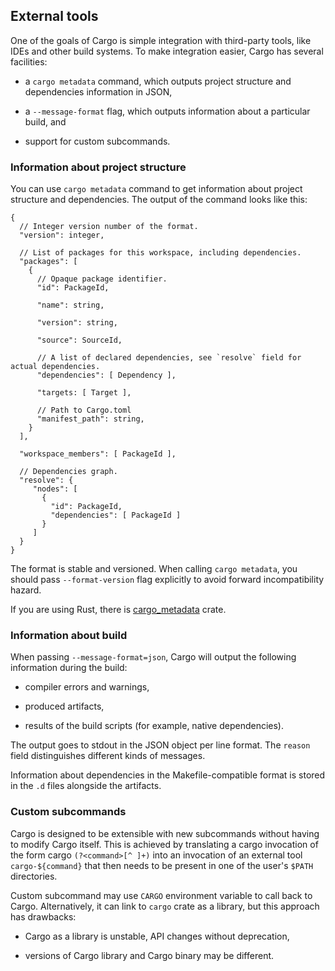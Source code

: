 ## External tools

One of the goals of Cargo is simple integration with third-party tools, like
IDEs and other build systems. To make integration easier, Cargo has several
facilities:

* a `cargo metadata` command, which outputs project structure and dependencies
  information in JSON,

* a `--message-format` flag, which outputs information about a particular build,
  and

* support for custom subcommands.


### Information about project structure

You can use `cargo metadata` command to get information about project structure
and dependencies. The output of the command looks like this:

```text
{
  // Integer version number of the format.
  "version": integer,

  // List of packages for this workspace, including dependencies.
  "packages": [
    {
      // Opaque package identifier.
      "id": PackageId,

      "name": string,

      "version": string,

      "source": SourceId,

      // A list of declared dependencies, see `resolve` field for actual dependencies.
      "dependencies": [ Dependency ],

      "targets: [ Target ],

      // Path to Cargo.toml
      "manifest_path": string,
    }
  ],

  "workspace_members": [ PackageId ],

  // Dependencies graph.
  "resolve": {
     "nodes": [
       {
         "id": PackageId,
         "dependencies": [ PackageId ]
       }
     ]
  }
}
```

The format is stable and versioned. When calling `cargo metadata`, you should
pass `--format-version` flag explicitly to avoid forward incompatibility
hazard.

If you are using Rust, there is [cargo_metadata] crate.

[cargo_metadata]: https://crates.io/crates/cargo_metadata


### Information about build

When passing `--message-format=json`, Cargo will output the following
information during the build:

* compiler errors and warnings,

* produced artifacts,

* results of the build scripts (for example, native dependencies).

The output goes to stdout in the JSON object per line format. The `reason` field
distinguishes different kinds of messages.

Information about dependencies in the Makefile-compatible format is stored in
the `.d` files alongside the artifacts.


### Custom subcommands

Cargo is designed to be extensible with new subcommands without having to modify
Cargo itself. This is achieved by translating a cargo invocation of the form
cargo `(?<command>[^ ]+)` into an invocation of an external tool
`cargo-${command}` that then needs to be present in one of the user's `$PATH`
directories.

Custom subcommand may use `CARGO` environment variable to call back to
Cargo. Alternatively, it can link to `cargo` crate as a library, but this
approach has drawbacks:

* Cargo as a library is unstable, API changes without deprecation,

* versions of Cargo library and Cargo binary may be different.
